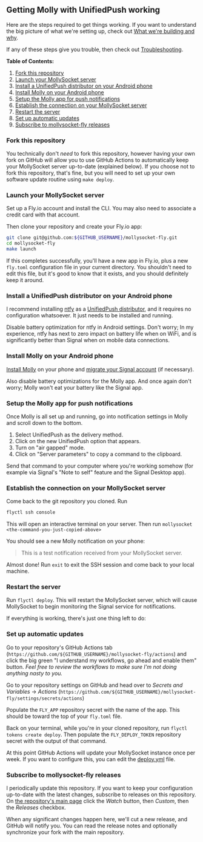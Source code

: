 ## Getting Molly with UnifiedPush working

Here are the steps required to get things working. If you want to understand the big picture of what
we're setting up, check out [What we're building and why](WHAT_WHY.md).

If any of these steps give you trouble, then check out [Troubleshooting](TROUBLESHOOTING.md).

**Table of Contents:**

1. [Fork this repository](#fork-this-repository)
2. [Launch your MollySocket server](#launch-your-mollysocket-server)
3. [Install a UnifiedPush distributor on your Android phone](#install-a-unifiedpush-distributor-on-your-android-phone)
4. [Install Molly on your Android phone](#install-molly-on-your-android-phone)
5. [Setup the Molly app for push notifications](#setup-the-molly-app-for-push-notifications)
6. [Establish the connection on your MollySocket server](#establish-the-connection-on-your-mollysocket-server)
7. [Restart the server](#restart-the-server)
8. [Set up automatic updates](#set-up-automatic-updates)
9. [Subscribe to mollysocket-fly releases](#subscribe-to-mollysocket-fly-releases)

### Fork this repository

You technically don't _need_ to fork this repository, however having your own fork on GitHub will
allow you to use GitHub Actions to automatically keep your MollySocket server up-to-date (explained
below). If you choose not to fork this repository, that's fine, but you will need to set up your own
software update routine using `make deploy`.

### Launch your MollySocket server

Set up a Fly.io account and install the CLI. You may also need to associate a credit card with that
account.

Then clone your repository and create your Fly.io app:

```bash
git clone git@github.com:${GITHUB_USERNAME}/mollysocket-fly.git
cd mollysocket-fly
make launch
```

If this completes successfully, you'll have a new app in Fly.io, plus a new `fly.toml` configuration
file in your current directory. You shouldn't need to edit this file, but it's good to know that it
exists, and you should definitely keep it around.

### Install a UnifiedPush distributor on your Android phone

I recommend installing [ntfy](https://f-droid.org/en/packages/io.heckel.ntfy/) as a
[UnifiedPush distributor](https://unifiedpush.org/users/distributors/), and it requires no
configuration whatsoever. It just needs to be installed and running.

Disable battery optimization for ntfy in Android settings. Don't worry; In my experience, ntfy has
next to zero impact on battery life when on WiFi, and is significantly better than Signal when on
mobile data connections.

### Install Molly on your Android phone

[Install Molly](https://github.com/mollyim/mollyim-android?tab=readme-ov-file#download) on your
phone and [migrate your Signal account](https://github.com/mollyim/mollyim-android/wiki/Migrating-From-Signal)
(if necessary).

Also disable battery optimizations for the Molly app. And once again don't worry; Molly won't eat
your battery like the Signal app.

### Setup the Molly app for push notifications

Once Molly is all set up and running, go into notification settings in Molly and scroll down to the
bottom.

1. Select UnifiedPush as the delivery method.
2. Click on the new UnifiedPush option that appears.
3. Turn on "air gapped" mode.
4. Click on "Server parameters" to copy a command to the clipboard.

Send that command to your computer where you're working somehow (for example via Signal's "Note to
self" feature and the Signal Desktop app).

### Establish the connection on your MollySocket server

Come back to the git repository you cloned. Run

```bash
flyctl ssh console
```

This will open an interactive terminal on your server. Then run
`mollysocket <the-command-you-just-copied-above>`

You should see a new Molly notification on your phone:

> This is a test notification received from your MollySocket server.

Almost done! Run `exit` to exit the SSH session and come back to your local machine.

### Restart the server

Run `flyctl deploy`. This will restart the MollySocket server, which will cause MollySocket to begin
monitoring the Signal service for notifications.

If everything is working, there's just one thing left to do:

### Set up automatic updates

Go to your repository's GitHub Actions tab (`https://github.com/${GITHUB_USERNAME}/mollysocket-fly/actions`)
and click the big green "I understand my workflows, go ahead and enable them" button. _Feel free to
review the workflows to make sure I'm not doing anything nasty to you._

Go to your repository settings on GitHub and head over to _Secrets and Variables_ -> _Actions_
(`https://github.com/${GITHUB_USERNAME}/mollysocket-fly/settings/secrets/actions`)

Populate the `FLY_APP` repository secret with the name of the app. This should be toward the top of
your `fly.toml` file.

Back on your terminal, while you're in your cloned repository, run `flyctl tokens create deploy`.
Then populate the `FLY_DEPLOY_TOKEN` repository secret with the output of that command.

At this point GitHub Actions will update your MollySocket instance once per week. If you want to
configure this, you can edit the [deploy.yml](../.github/workflows/deploy.yml) file.

### Subscribe to mollysocket-fly releases

I periodically update this repository. If you want to keep your configuration up-to-date with the
latest changes, subscribe to releases on this repository. On [the repository's main page](https://github.com/pcrockett/mollysocket-fly)
click the _Watch_ button, then _Custom_, then the _Releases_ checkbox.

When any significant changes happen here, we'll cut a new release, and GitHub will notify you. You
can read the release notes and optionally synchronize your fork with the main repository.
